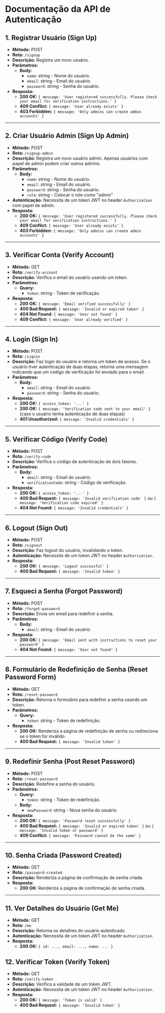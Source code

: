 # Documentação da API de Autenticação

## 1. Registrar Usuário (Sign Up)

- **Método:** POST
- **Rota:** `/signup`
- **Descrição:** Registra um novo usuário.
- **Parâmetros:**
  - **Body:**
    - `name`: string - Nome do usuário.
    - `email`: string - Email do usuário.
    - `password`: string - Senha do usuário.
- **Resposta:**
  - **200 OK:** `{ message: 'User registered successfully. Please check your email for verification instructions.' }`
  - **409 Conflict:** `{ message: 'User already exists' }`
  - **403 Forbidden:** `{ message: 'Only admins can create admin accounts' }`

---

## 2. Criar Usuário Admin (Sign Up Admin)

- **Método:** POST
- **Rota:** `/signup-admin`
- **Descrição:** Registra um novo usuário admin. Apenas usuários com papel de admin podem criar outros admins.
- **Parâmetros:**
  - **Body:**
    - `name`: string - Nome do usuário.
    - `email`: string - Email do usuário.
    - `password`: string - Senha do usuário.
    - `role`: string - Colocar o role como "admin"
- **Autenticação:** Necessita de um token JWT no header `Authorization` com papel de admin.
- **Resposta:**
  - **200 OK:** `{ message: 'User registered successfully. Please check your email for verification instructions.' }`
  - **409 Conflict:** `{ message: 'User already exists' }`
  - **403 Forbidden:** `{ message: 'Only admins can create admin accounts' }`

---

## 3. Verificar Conta (Verify Account)

- **Método:** GET
- **Rota:** `/verify-account`
- **Descrição:** Verifica o email do usuário usando um token.
- **Parâmetros:**
  - **Query:**
    - `token`: string - Token de verificação.
- **Resposta:**
  - **200 OK:** `{ message: 'Email verified successfully' }`
  - **400 Bad Request:** `{ message: 'Invalid or expired token' }`
  - **404 Not Found:** `{ message: 'User not found' }`
  - **409 Conflict:** `{ message: 'User already verified' }`

---

## 4. Login (Sign In)

- **Método:** POST
- **Rota:** `/signin`
- **Descrição:** Faz login do usuário e retorna um token de acesso. Se o usuário tiver autenticação de duas etapas, retorna uma mensagem indicando que um código de verificação foi enviado para o email.
- **Parâmetros:**
  - **Body:**
    - `email`: string - Email do usuário.
    - `password`: string - Senha do usuário.
- **Resposta:**
  - **200 OK:** `{ access_token: '...' }`
  - **200 OK:** `{ message: 'Verification code sent to your email' }` (caso o usuário tenha autenticação de duas etapas)
  - **401 Unauthorized:** `{ message: 'Invalid credentials' }`

---

## 5. Verificar Código (Verify Code)

- **Método:** POST
- **Rota:** `/verify-code`
- **Descrição:** Verifica o código de autenticação de dois fatores.
- **Parâmetros:**
  - **Body:**
    - `email`: string - Email do usuário.
    - `verificationCode`: string - Código de verificação.
- **Resposta:**
  - **200 OK:** `{ access_token: '...' }`
  - **400 Bad Request:** `{ message: 'Invalid verification code' }` ou `{ message: 'Verification code expired' }`
  - **404 Not Found:** `{ message: 'Invalid credentials' }`

---

## 6. Logout (Sign Out)

- **Método:** POST
- **Rota:** `/signout`
- **Descrição:** Faz logout do usuário, invalidando o token.
- **Autenticação:** Necessita de um token JWT no header `Authorization`.
- **Resposta:**
  - **200 OK:** `{ message: 'Logout successful' }`
  - **400 Bad Request:** `{ message: 'Invalid token' }`

---

## 7. Esqueci a Senha (Forgot Password)

- **Método:** POST
- **Rota:** `/forgot-password`
- **Descrição:** Envia um email para redefinir a senha.
- **Parâmetros:**
  - **Body:**
    - `email`: string - Email do usuário.
- **Resposta:**
  - **200 OK:** `{ message: 'Email sent with instructions to reset your password' }`
  - **404 Not Found:** `{ message: 'User not found' }`

---

## 8. Formulário de Redefinição de Senha (Reset Password Form)

- **Método:** GET
- **Rota:** `/reset-password`
- **Descrição:** Retorna o formulário para redefinir a senha usando um token.
- **Parâmetros:**
  - **Query:**
    - `token`: string - Token de redefinição.
- **Resposta:**
  - **200 OK:** Renderiza a página de redefinição de senha ou redireciona se o token for inválido.
  - **400 Bad Request:** `{ message: 'Invalid token' }`

---

## 9. Redefinir Senha (Post Reset Password)

- **Método:** POST
- **Rota:** `/reset-password`
- **Descrição:** Redefine a senha do usuário.
- **Parâmetros:**
  - **Query:**
    - `token`: string - Token de redefinição.
  - **Body:**
    - `newPassword`: string - Nova senha do usuário.
- **Resposta:**
  - **200 OK:** `{ message: 'Password reset successfully' }`
  - **400 Bad Request:** `{ message: 'Invalid or expired token' }` ou `{ message: 'Invalid token or password' }`
  - **409 Conflict:** `{ message: 'Password cannot be the same' }`

---

## 10. Senha Criada (Password Created)

- **Método:** GET
- **Rota:** `/password-created`
- **Descrição:** Renderiza a página de confirmação de senha criada.
- **Resposta:**
  - **200 OK:** Renderiza a página de confirmação de senha criada.

---

## 11. Ver Detalhes do Usuário (Get Me)

- **Método:** GET
- **Rota:** `/me`
- **Descrição:** Retorna os detalhes do usuário autenticado.
- **Autenticação:** Necessita de um token JWT no header `Authorization`.
- **Resposta:**
  - **200 OK:** `{ id: ..., email: ..., name: ... }`

## 12. Verificar Token (Verify Token)

- **Método:** GET
- **Rota:** `/verify-token`
- **Descrição:** Verifica a validade de um token JWT.
- **Autenticação:** Necessita de um token JWT no header `Authorization`.
- **Resposta:**
  - **200 OK:** `{ message: 'Token is valid' }`
  - **400 Bad Request:** `{ message: 'Invalid token' }`
